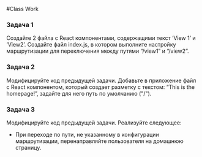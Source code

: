 #Class Work 

### Задача 1 
Создайте 2 файла с React компонентами, содержащими текст ‘View 1’ и ‘View2’. Создайте файл index.js, в котором выполните настройку маршрутизации для переключения между путями “/view1” и “/view2”. 

### Задача 2 
Модифицируйте код предыдущей задачи. Добавьте в приложение файл с React компонентом, который создает разметку с текстом: “This is the homepage!”, задайте для него путь по умолчанию ("/"). 

### Задача 3 
Модифицируйте код предыдущей задачи. Реализуйте следующее: 
* При переходе по пути, не указанному в конфигурации маршрутизации, перенаправляйте пользователя на домашнюю страницу. 
